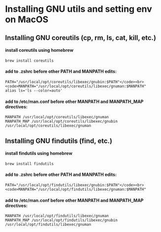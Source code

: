 # Installing GNU utils and setting env on MacOS
## Installing GNU coreutils (cp, rm, ls, cat, kill, etc.)
#### install coreutils using homebrew
<code>brew install coreutils </code><br>
#### add to .zshrc before other PATH and MANPATH edits:
<code>PATH="/usr/local/opt/coreutils/libexec/gnubin:$PATH"</code><br>
<code>MANPATH="/usr/local/opt/coreutils/libexec/gnuman:$MANPATH"</code><br>
<code>alias ls='ls --color=auto'</code><br>
#### add to /etc/man.conf before other MANPATH and MANPATH_MAP directives:
<code>MANPATH /usr/local/opt/coreutils/libexec/gnuman</code><br>
<code>MANPATH_MAP /usr/local/opt/coreutils/libexec/gnubin /usr/local/opt/coreutils/libexec/gnuman</code><br>
## Installing GNU findutils (find, etc.)
#### install findutils using homebrew
<code>brew install findutils </code><br>
#### add to .zshrc before other PATH and MANPATH edits:
<code>PATH="/usr/local/opt/findutils/libexec/gnubin:$PATH"</code><br>
<code>MANPATH="/usr/local/opt/findutils/libexec/gnuman:$MANPATH"</code><br>
#### add to /etc/man.conf before other MANPATH and MANPATH_MAP directives:
<code>MANPATH /usr/local/opt/findutils/libexec/gnuman</code><br>
<code>MANPATH_MAP /usr/local/opt/findutils/libexec/gnubin /usr/local/opt/findutils/libexec/gnuman</code><br>
